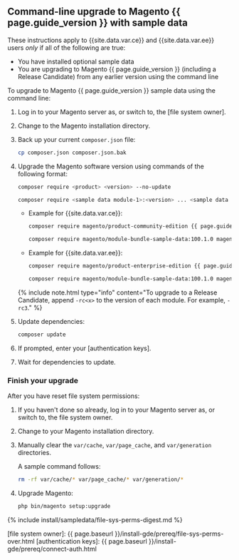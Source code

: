 ## Command-line upgrade to Magento {{ page.guide_version }} with sample data

These instructions apply to {{site.data.var.ce}} and {{site.data.var.ee}} users *only* if all of the following are true:

*  You have installed optional sample data
*  You are upgrading to Magento {{ page.guide_version }} (including a Release Candidate) from any earlier version using the command line

To upgrade to Magento {{ page.guide_version }} sample data using the command line:

1. Log in to your Magento server as, or switch to, the [file system owner].
1. Change to the Magento installation directory.
1. Back up your current `composer.json` file:

   ```bash
   cp composer.json composer.json.bak
   ```

1. Upgrade the Magento software version using commands of the following format:

   ```bash
   composer require <product> <version> --no-update
   ```

   ```bash
   composer require <sample data module-1>:<version> ... <sample data module-n>:<version> --no-update
   ```

   *  Example for {{site.data.var.ce}}:

      ```bash
      composer require magento/product-community-edition {{ page.guide_version }}.0 --no-update
      ```

      ```bash
      composer require magento/module-bundle-sample-data:100.1.0 magento/module-widget-sample-data:100.1.0 magento/module-theme-sample-data:100.1.0 magento/module-catalog-sample-data:100.1.0 magento/module-customer-sample-data:100.1.0 magento/module-cms-sample-data:100.1.0  magento/module-catalog-rule-sample-data:100.1.0 magento/module-sales-rule-sample-data:100.1.0 magento/module-review-sample-data:100.1.0 magento/module-tax-sample-data:100.1.0 magento/module-sales-sample-data:100.1.0 magento/module-grouped-product-sample-data:100.1.0 magento/module-downloadable-sample-data:100.1.0 magento/module-msrp-sample-data:100.1.0 magento/module-configurable-sample-data:100.1.0 magento/module-product-links-sample-data:100.1.0 magento/module-wishlist-sample-data:100.1.0 magento/module-swatches-sample-data:100.1.0 magento/sample-data-media:100.1.0 magento/module-offline-shipping-sample-data:100.1.0 --no-update
      ```

   *  Example for {{site.data.var.ee}}:

      ```bash
      composer require magento/product-enterprise-edition {{ page.guide_version }}.0 --no-update
      ```

      ```bash
      composer require magento/module-bundle-sample-data:100.1.0 magento/module-widget-sample-data:100.1.0 magento/module-theme-sample-data:100.1.0 magento/module-catalog-sample-data:100.1.0 magento/module-customer-sample-data:100.1.0 magento/module-cms-sample-data:100.1.0  magento/module-catalog-rule-sample-data:100.1.0 magento/module-sales-rule-sample-data:100.1.0 magento/module-review-sample-data:100.1.0 magento/module-tax-sample-data:100.1.0 magento/module-sales-sample-data:100.1.0 magento/module-grouped-product-sample-data:100.1.0 magento/module-downloadable-sample-data:100.1.0 magento/module-msrp-sample-data:100.1.0 magento/module-configurable-sample-data:100.1.0 magento/module-product-links-sample-data:100.1.0 magento/module-wishlist-sample-data:100.1.0 magento/module-swatches-sample-data:100.1.0 magento/sample-data-media:100.1.0 magento/module-offline-shipping-sample-data:100.1.0 magento/module-gift-card-sample-data:100.1.0 magento/module-customer-balance-sample-data:100.1.0 magento/module-target-rule-sample-data:100.1.0 magento/module-gift-registry-sample-data:100.1.0 magento/module-multiple-wishlist-sample-data:100.1.0 --no-update
      ```

   {% include note.html
      type="info"
    content="To upgrade to a Release Candidate, append `-rc<x>` to the version of each module. For example, `-rc3`."
  %}

1. Update dependencies:

   ```bash
   composer update
   ```

1. If prompted, enter your [authentication keys].
1. Wait for dependencies to update.

### Finish your upgrade

After you have reset file system permissions:

1. If you haven't done so already, log in to your Magento server as, or switch to, the file system owner.
1. Change to your Magento installation directory.
1. Manually clear the `var/cache`, `var/page_cache`, and `var/generation` directories.

   A sample command follows:

   ```bash
   rm -rf var/cache/* var/page_cache/* var/generation/*
   ```

1. Upgrade Magento:

   ```bash
   php bin/magento setup:upgrade
   ```

{% include install/sampledata/file-sys-perms-digest.md %}

<!-- Link definitions -->
[file system owner]: {{ page.baseurl }}/install-gde/prereq/file-sys-perms-over.html
[authentication keys]: {{ page.baseurl }}/install-gde/prereq/connect-auth.html
